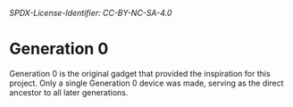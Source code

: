 *SPDX-License-Identifier: CC-BY-NC-SA-4.0*

# Generation 0

Generation 0 is the original gadget that provided the inspiration for this project. Only a single Generation 0 device was made, serving as the direct ancestor to all later generations.